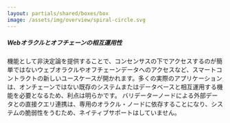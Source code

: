 ```yaml
---
layout: partials/shared/boxes/box
image: /assets/img/overview/spiral-circle.svg
---
```


##### Webオラクルとオフチェーンの相互運用性

機能として非決定論を提供することで、コンセンサスの下でアクセスするのが簡単ではないウェブオラクルやオフチェーンデータへのアクセスなど、スマートコントラクトの新しいユースケースが開かれます。多くの実際のアプリケーションは、オンチェーンではない既存のシステムまたはデータベースと相互運用する機能を必要となるため、利点は明らかです。 バリデーターノードによる外部データとの直接クエリ連携は、専用のオラクル・ノードに依存することになり、システムの脆弱性をうむため、ネイティブサポートはしていません。
